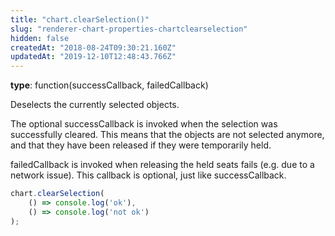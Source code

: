```yaml
---
title: "chart.clearSelection()"
slug: "renderer-chart-properties-chartclearselection"
hidden: false
createdAt: "2018-08-24T09:30:21.160Z"
updatedAt: "2019-12-10T12:48:43.766Z"
---
```

**type**: function(successCallback, failedCallback)

Deselects the currently selected objects.

The optional successCallback is invoked when the selection was successfully cleared. This means that the objects are not selected anymore, and that they have been released if they were temporarily held.

failedCallback is invoked when releasing the held seats fails (e.g. due to a network issue). This callback is optional, just like successCallback.
```javascript
chart.clearSelection(
    () => console.log('ok'),
    () => console.log('not ok')
);
```
```javascript

```
